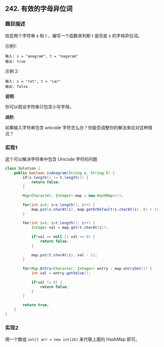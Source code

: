 ## 242. 有效的字母异位词

### 题目描述

给定两个字符串 s 和 t ，编写一个函数来判断 t 是否是 s 的字母异位词。

示例1:

    输入: s = "anagram", t = "nagaram"
    输出: true

示例 2:

    输入: s = "rat", t = "car"
    输出: false

**说明**:

你可以假设字符串只包含小写字母。

**进阶**:

如果输入字符串包含 unicode 字符怎么办？你能否调整你的解法来应对这种情况？

### 实现1

这个可以解决字符串中包含 Unicode 字符的问题

```java
class Solution {
    public boolean isAnagram(String s, String t) {
        if(s.length() != t.length()) {
            return false;
        }
        
        Map<Character, Integer> map = new HashMap<>();
        
        for(int i=0; i<s.length(); i++) {
            map.put(s.charAt(i), map.getOrDefault(s.charAt(i), 0) + 1);
        }
        
        for(int i=0; i<t.length(); i++) {
            Integer val = map.get(t.charAt(i));
            
            if(val == null || val <= 0) {
                return false;
            }
            
            map.put(t.charAt(i), val - 1);
        }
        
        for(Map.Entry<Character, Integer> entry : map.entrySet()) {
            int val = entry.getValue();
            
            if(val != 0) {
                return false;
            }
        }
        
        return true;
    }
}
```

### 实现2

用一个数组 `int[] arr = new int[26]` 来代替上面的 HashMap 即可。
